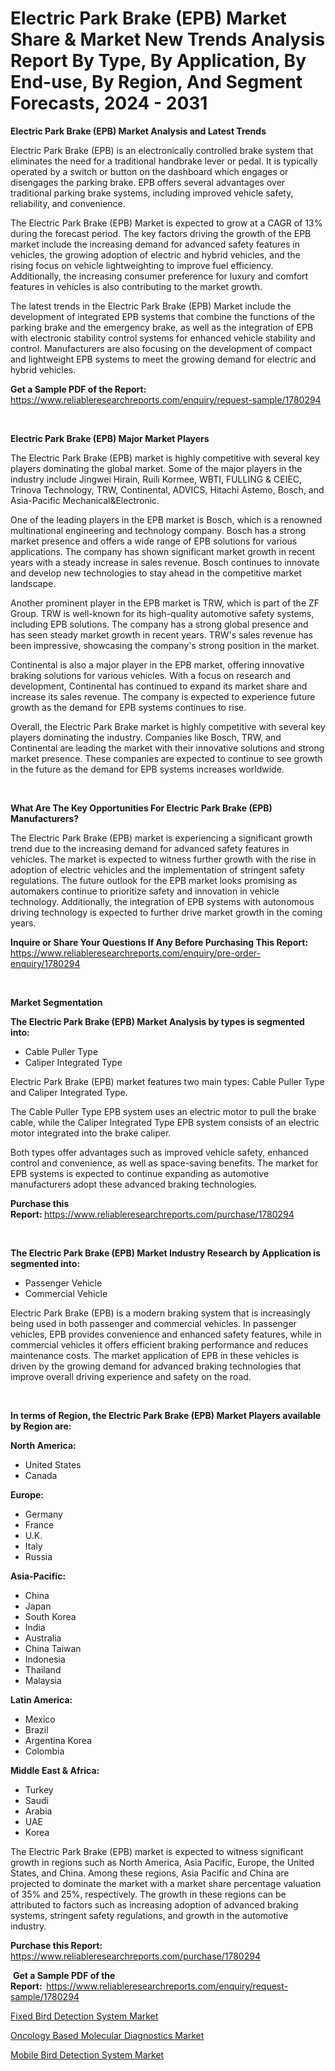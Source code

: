 <p><h1>Electric Park Brake (EPB) Market Share & Market New Trends Analysis Report By Type, By Application, By End-use, By Region, And Segment Forecasts, 2024 - 2031</h1></p><p><strong>Electric Park Brake (EPB) Market Analysis and Latest Trends</strong></p>
<p><p>Electric Park Brake (EPB) is an electronically controlled brake system that eliminates the need for a traditional handbrake lever or pedal. It is typically operated by a switch or button on the dashboard which engages or disengages the parking brake. EPB offers several advantages over traditional parking brake systems, including improved vehicle safety, reliability, and convenience.</p><p>The Electric Park Brake (EPB) Market is expected to grow at a CAGR of 13% during the forecast period. The key factors driving the growth of the EPB market include the increasing demand for advanced safety features in vehicles, the growing adoption of electric and hybrid vehicles, and the rising focus on vehicle lightweighting to improve fuel efficiency. Additionally, the increasing consumer preference for luxury and comfort features in vehicles is also contributing to the market growth.</p><p>The latest trends in the Electric Park Brake (EPB) Market include the development of integrated EPB systems that combine the functions of the parking brake and the emergency brake, as well as the integration of EPB with electronic stability control systems for enhanced vehicle stability and control. Manufacturers are also focusing on the development of compact and lightweight EPB systems to meet the growing demand for electric and hybrid vehicles.</p></p>
<p><strong>Get a Sample PDF of the Report:&nbsp;</strong> <a href="https://www.reliableresearchreports.com/enquiry/request-sample/1780294">https://www.reliableresearchreports.com/enquiry/request-sample/1780294</a></p>
<p>&nbsp;</p>
<p><strong>Electric Park Brake (EPB) Major Market Players</strong></p>
<p><p>The Electric Park Brake (EPB) market is highly competitive with several key players dominating the global market. Some of the major players in the industry include Jingwei Hirain, Ruili Kormee, WBTI, FULLING & CEIEC, Trinova Technology, TRW, Continental, ADVICS, Hitachi Astemo, Bosch, and Asia-Pacific Mechanical&Electronic.</p><p>One of the leading players in the EPB market is Bosch, which is a renowned multinational engineering and technology company. Bosch has a strong market presence and offers a wide range of EPB solutions for various applications. The company has shown significant market growth in recent years with a steady increase in sales revenue. Bosch continues to innovate and develop new technologies to stay ahead in the competitive market landscape.</p><p>Another prominent player in the EPB market is TRW, which is part of the ZF Group. TRW is well-known for its high-quality automotive safety systems, including EPB solutions. The company has a strong global presence and has seen steady market growth in recent years. TRW's sales revenue has been impressive, showcasing the company's strong position in the market.</p><p>Continental is also a major player in the EPB market, offering innovative braking solutions for various vehicles. With a focus on research and development, Continental has continued to expand its market share and increase its sales revenue. The company is expected to experience future growth as the demand for EPB systems continues to rise.</p><p>Overall, the Electric Park Brake market is highly competitive with several key players dominating the industry. Companies like Bosch, TRW, and Continental are leading the market with their innovative solutions and strong market presence. These companies are expected to continue to see growth in the future as the demand for EPB systems increases worldwide.</p></p>
<p>&nbsp;</p>
<p><strong>What Are The Key Opportunities For Electric Park Brake (EPB) Manufacturers?</strong></p>
<p><p>The Electric Park Brake (EPB) market is experiencing a significant growth trend due to the increasing demand for advanced safety features in vehicles. The market is expected to witness further growth with the rise in adoption of electric vehicles and the implementation of stringent safety regulations. The future outlook for the EPB market looks promising as automakers continue to prioritize safety and innovation in vehicle technology. Additionally, the integration of EPB systems with autonomous driving technology is expected to further drive market growth in the coming years.</p></p>
<p><strong>Inquire or Share Your Questions If Any Before Purchasing This Report:</strong> <a href="https://www.reliableresearchreports.com/enquiry/pre-order-enquiry/1780294">https://www.reliableresearchreports.com/enquiry/pre-order-enquiry/1780294</a></p>
<p>&nbsp;</p>
<p><strong>Market Segmentation</strong></p>
<p><strong>The Electric Park Brake (EPB) Market Analysis by types is segmented into:</strong></p>
<p><ul><li>Cable Puller Type</li><li>Caliper Integrated Type</li></ul></p>
<p><p>Electric Park Brake (EPB) market features two main types: Cable Puller Type and Caliper Integrated Type. </p><p>The Cable Puller Type EPB system uses an electric motor to pull the brake cable, while the Caliper Integrated Type EPB system consists of an electric motor integrated into the brake caliper. </p><p>Both types offer advantages such as improved vehicle safety, enhanced control and convenience, as well as space-saving benefits. The market for EPB systems is expected to continue expanding as automotive manufacturers adopt these advanced braking technologies.</p></p>
<p><strong>Purchase this Report:&nbsp;</strong><a href="https://www.reliableresearchreports.com/purchase/1780294">https://www.reliableresearchreports.com/purchase/1780294</a></p>
<p>&nbsp;</p>
<p><strong>The Electric Park Brake (EPB) Market Industry Research by Application is segmented into:</strong></p>
<p><ul><li>Passenger Vehicle</li><li>Commercial Vehicle</li></ul></p>
<p><p>Electric Park Brake (EPB) is a modern braking system that is increasingly being used in both passenger and commercial vehicles. In passenger vehicles, EPB provides convenience and enhanced safety features, while in commercial vehicles it offers efficient braking performance and reduces maintenance costs. The market application of EPB in these vehicles is driven by the growing demand for advanced braking technologies that improve overall driving experience and safety on the road.</p></p>
<p>&nbsp;</p>
<p><strong>In terms of Region, the Electric Park Brake (EPB) Market Players available by Region are:</strong></p>
<p>
    <p> <strong> North America: </strong>
        <ul>
            <li>United States</li>
            <li>Canada</li>
        </ul>
        </p> 
    <p> <strong> Europe: </strong>
        <ul>
            <li>Germany</li>
            <li>France</li>
            <li>U.K.</li>
            <li>Italy</li>
            <li>Russia</li>
        </ul>
        </p> 
    <p> <strong> Asia-Pacific: </strong>
        <ul>
            <li>China</li>
            <li>Japan</li>
            <li>South Korea</li>
            <li>India</li>
            <li>Australia</li>
            <li>China Taiwan</li>
            <li>Indonesia</li>
            <li>Thailand</li>
            <li>Malaysia</li>
        </ul>
        </p> 
    <p> <strong> Latin America: </strong>
        <ul>
            <li>Mexico</li>
            <li>Brazil</li>
            <li>Argentina Korea</li>
            <li>Colombia</li>
        </ul>
        </p> 
    <p> <strong> Middle East & Africa: </strong>
        <ul>
            <li>Turkey</li>
            <li>Saudi</li>
            <li>Arabia</li>
            <li>UAE</li>
            <li>Korea</li>
        </ul>
    </p>
    </p>
<p><p>The Electric Park Brake (EPB) market is expected to witness significant growth in regions such as North America, Asia Pacific, Europe, the United States, and China. Among these regions, Asia Pacific and China are projected to dominate the market with a market share percentage valuation of 35% and 25%, respectively. The growth in these regions can be attributed to factors such as increasing adoption of advanced braking systems, stringent safety regulations, and growth in the automotive industry.</p></p>
<p><strong>Purchase this Report: </strong><a href="https://www.reliableresearchreports.com/purchase/1780294">https://www.reliableresearchreports.com/purchase/1780294</a></p>
<p>&nbsp;<strong>Get a Sample PDF of the Report:&nbsp;&nbsp;</strong><a href="https://www.reliableresearchreports.com/enquiry/request-sample/1780294">https://www.reliableresearchreports.com/enquiry/request-sample/1780294</a></p>
<p><strong></strong></p>
<p><p><a href="https://view.publitas.com/reportprime-1/fixed-bird-detection-system-market-size-evaluating-its-market-trends-growth-and-projections-2023-2030/">Fixed Bird Detection System Market</a></p><p><a href="https://view.publitas.com/reportprime-1/oncology-based-molecular-diagnostics-market-size-growth-outlook-from-2023-to-2030-projecting-at-markets-trends-analysis-by-application-regional-outlook-and-revenue/">Oncology Based Molecular Diagnostics Market</a></p><p><a href="https://view.publitas.com/reportprime-1/mobile-bird-detection-system-market-size-growing-and-forecasted-for-period-from-2023-2030-and-provides-complete-market-analysis-of-this-market/">Mobile Bird Detection System Market</a></p></p>
